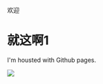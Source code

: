 欢迎
<html>
<body>
<h1>就这啊1</h1>
<p>I'm housted with Github pages.</p>
</body>
</html>
<img src="https://github.com/hanhansiyu/hanhansiyu.github.io/blob/main/4f641abdc28f067881df275476dd5955.png"/>
</img>
